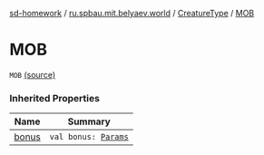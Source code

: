 [sd-homework](../../index.md) / [ru.spbau.mit.belyaev.world](../index.md) / [CreatureType](index.md) / [MOB](.)

# MOB

`MOB` [(source)](https://github.com/StasBel/sd-homework/blob/Roguelike/src/main/kotlin/ru/spbau/mit/belyaev/world/Creature.kt#L9)

### Inherited Properties

| Name | Summary |
|---|---|
| [bonus](bonus.md) | `val bonus: `[`Params`](../-params/index.md) |
